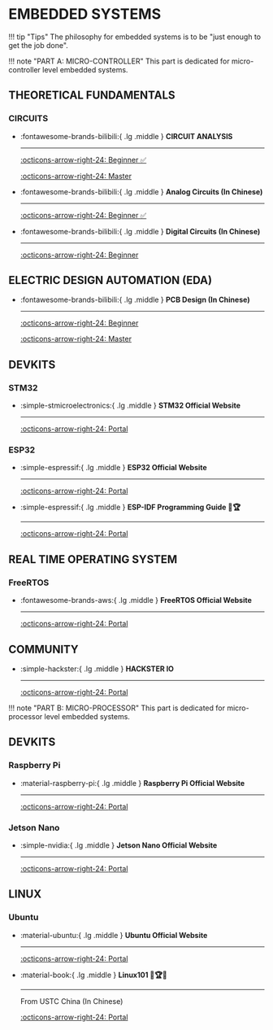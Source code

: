 # __EMBEDDED SYSTEMS__

!!! tip "Tips"
    The philosophy for embedded systems is to be "just enough to get the job done".

!!! note "PART A: MICRO-CONTROLLER"
    This part is dedicated for micro-controller level embedded systems.

## __THEORETICAL FUNDAMENTALS__

### CIRCUITS

<div class="grid cards" markdown>

-   :fontawesome-brands-bilibili:{ .lg .middle } __CIRCUIT ANALYSIS__

    ---

    [:octicons-arrow-right-24: <a href="https://www.bilibili.com/video/BV1dJ7VzZEXD?spm_id_from=333.788.recommend_more_video.0&vd_source=5a427660f0337fedc22d4803661d493f" target="_blank"> Beginner ✅</a>](#)

    [:octicons-arrow-right-24: <a href="https://www.bilibili.com/video/BV1Tj411G7z2/?spm_id_from=333.337.search-card.all.click&vd_source=5a427660f0337fedc22d4803661d493f" target="_blank"> Master </a>](#)

-   :fontawesome-brands-bilibili:{ .lg .middle } __Analog Circuits (In Chinese)__

    ---

    [:octicons-arrow-right-24: <a href="https://www.bilibili.com/video/BV15d6EYSEKa/?spm_id_from=333.337.search-card.all.click&vd_source=5a427660f0337fedc22d4803661d493f" target="_blank"> Beginner ✅ </a>](#)

-   :fontawesome-brands-bilibili:{ .lg .middle } __Digital Circuits (In Chinese)__

    ---

    [:octicons-arrow-right-24: <a href="https://www.bilibili.com/video/BV11JTZzgERu?spm_id_from=333.788.videopod.sections&vd_source=5a427660f0337fedc22d4803661d493f" target="_blank"> Beginner </a>](#)

</div>

## __ELECTRIC DESIGN AUTOMATION (EDA)__

<div class="grid cards" markdown>

-   :fontawesome-brands-bilibili:{ .lg .middle } __PCB Design (In Chinese)__

    ---

    [:octicons-arrow-right-24: <a href="https://www.bilibili.com/video/BV1At421h7Ui?spm_id_from=333.788.videopod.episodes&vd_source=5a427660f0337fedc22d4803661d493f" target="_blank"> Beginner </a>](#)

    [:octicons-arrow-right-24: <a href="https://www.bilibili.com/video/BV1fFAfeZEBE/?spm_id_from=333.337.search-card.all.click&vd_source=5a427660f0337fedc22d4803661d493f" target="_blank"> Master </a>](#)


</div>

## __DEVKITS__

### STM32

<div class="grid cards" markdown>

-   :simple-stmicroelectronics:{ .lg .middle } __STM32 Official Website__

    ---

    [:octicons-arrow-right-24: <a href="https://www.st.com/en/microcontrollers-microprocessors/stm32-32-bit-arm-cortex-mcus.html" target="_blank"> Portal </a>](#)

</div>

### ESP32

<div class="grid cards" markdown>

-   :simple-espressif:{ .lg .middle } __ESP32 Official Website__

    ---

    [:octicons-arrow-right-24: <a href="https://www.espressif.com/en/products/socs/esp32" target="_blank"> Portal </a>](#)

-   :simple-espressif:{ .lg .middle } __ESP-IDF Programming Guide 🎯🏆__

    ---

    [:octicons-arrow-right-24: <a href="https://docs.espressif.com/projects/esp-idf/en/latest/esp32/index.html" target="_blank"> Portal </a>](#)

</div>

## __REAL TIME OPERATING SYSTEM__

### FreeRTOS

<div class="grid cards" markdown>

-   :fontawesome-brands-aws:{ .lg .middle } __FreeRTOS Official Website__

    ---

    [:octicons-arrow-right-24: <a href="https://www.freertos.org/" target="_blank"> Portal </a>](#)

</div>

## __COMMUNITY__

<div class="grid cards" markdown>

-   :simple-hackster:{ .lg .middle } __HACKSTER IO__

    ---

    [:octicons-arrow-right-24: <a href="https://www.hackster.io/" target="_blank"> Portal </a>](#)

</div>


!!! note "PART B: MICRO-PROCESSOR"
    This part is dedicated for micro-processor level embedded systems.

## __DEVKITS__

### Raspberry Pi

<div class="grid cards" markdown>

-   :material-raspberry-pi:{ .lg .middle } __Raspberry Pi Official Website__

    ---

    [:octicons-arrow-right-24: <a href="https://www.raspberrypi.org/" target="_blank"> Portal </a>](#)

</div>

### Jetson Nano

<div class="grid cards" markdown>

-   :simple-nvidia:{ .lg .middle } __Jetson Nano Official Website__

    ---

    [:octicons-arrow-right-24: <a href="https://developer.nvidia.com/embedded/jetson-nano-developer-kit" target="_blank"> Portal </a>](#)

</div>

## __LINUX__

### Ubuntu

<div class="grid cards" markdown>

-   :material-ubuntu:{ .lg .middle } __Ubuntu Official Website__

    ---

    [:octicons-arrow-right-24: <a href="https://ubuntu.com/" target="_blank"> Portal </a>](#)

-  :material-book:{ .lg .middle } __Linux101 🎯🏆✅__

    ---

    From USTC China (In Chinese)

    [:octicons-arrow-right-24: <a href="https://101.lug.ustc.edu.cn/" target="_blank"> Portal </a>](#)

</div>